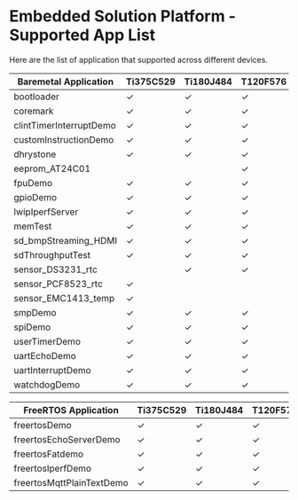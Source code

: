 # Embedded Solution Platform - Supported App List

Here are the list of application that supported across different devices.

| Baremetal Application         | Ti375C529  | Ti180J484 | T120F576  |
|-------------------------------|------------|-----------|-----------|
| bootloader                    |     ✓      |     ✓    |     ✓     |
| coremark                      |     ✓      |     ✓    |     ✓     |
| clintTimerInterruptDemo        |     ✓      |     ✓    |     ✓     |
| customInstructionDemo         |     ✓      |     ✓    |     ✓     |
| dhrystone                     |     ✓      |     ✓    |     ✓     |
| eeprom_AT24C01                       |           |         |     ✓     |
| fpuDemo                       |     ✓      |     ✓    |     ✓     |
| gpioDemo                      |     ✓      |     ✓    |     ✓     |
| lwipIperfServer               |     ✓      |     ✓    |     ✓     |
| memTest                       |     ✓      |     ✓    |     ✓     |
| sd_bmpStreaming_HDMI                     |     ✓      |     ✓    |     ✓     |
| sdThroughputTest                      |     ✓      |     ✓    |     ✓     |
| sensor_DS3231_rtc                |            |     ✓    |     ✓     |
| sensor_PCF8523_rtc               |     ✓      |          |           |
| sensor_EMC1413_temp |     ✓      |          |           |
| smpDemo                       |     ✓      |     ✓    |     ✓     |
| spiDemo                       |     ✓      |     ✓    |     ✓     |
| userTimerDemo                 |     ✓      |     ✓    |     ✓     |
| uartEchoDemo                  |     ✓      |     ✓    |     ✓     |
| uartInterruptDemo             |     ✓      |     ✓    |     ✓     |
| watchdogDemo           |     ✓      |     ✓    |     ✓     |





| FreeRTOS Application         | Ti375C529  | Ti180J484 | T120F576  |
|-------------------------------|------------|-----------|-----------|
| freertosDemo                  |     ✓      |     ✓    |     ✓     |
| freertosEchoServerDemo        |     ✓      |     ✓    |     ✓     |
| freertosFatdemo               |     ✓      |     ✓    |     ✓     |
| freertosIperfDemo             |     ✓      |     ✓    |     ✓     |
| freertosMqttPlainTextDemo     |     ✓      |     ✓    |     ✓     |
